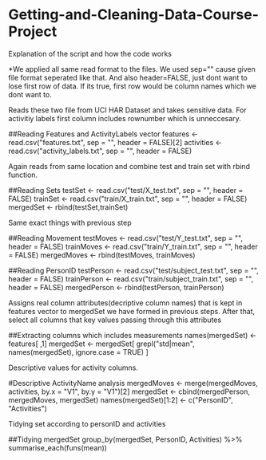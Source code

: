 # Getting-and-Cleaning-Data-Course-Project
Explanation of the script and how the code works

*We applied all same read format to the files. We used sep="" cause given file format seperated like that. And also header=FALSE, just dont want to lose first row of data. If its true, first row would be column names which we dont want to.

Reads these two file from UCI HAR Dataset and takes sensitive data. For activitiy labels first column includes rownumber which is unneccesary.

   ##Reading Features and ActivityLabels vector
   features <- read.csv("features.txt", sep = "", header = FALSE)[2]
   activities <- read.csv("activity_labels.txt", sep = "", header = FALSE)
   
Again reads from same location and combine test and train set with rbind function.

   ##Reading Sets
   testSet <- read.csv("test/X_test.txt", sep = "", header = FALSE)
   trainSet <- read.csv("train/X_train.txt", sep = "", header = FALSE)
   mergedSet <- rbind(testSet,trainSet)    
   
Same exact things with previous step

   ##Reading Movement
   testMoves <- read.csv("test/Y_test.txt", sep = "", header = FALSE)
   trainMoves <- read.csv("train/Y_train.txt", sep = "", header = FALSE)
   mergedMoves <- rbind(testMoves, trainMoves)
      
   ##Reading PersonID
   testPerson <- read.csv("test/subject_test.txt", sep = "", header = FALSE)
   trainPerson <- read.csv("train/subject_train.txt", sep = "", header = FALSE)
   mergedPerson <- rbind(testPerson, trainPerson)
   
Assigns real column attributes(decriptive column names) that is kept in features vector to mergedSet we have formed in previous steps. After that, select all columns that key values passing through this attributes

   ##Extracting columns which includes measurements
   names(mergedSet) <- features[ ,1]
   mergedSet <- mergedSet[ grepl("std|mean", names(mergedSet), ignore.case = TRUE) ] 
   
Descriptive values for activity columns.

   #Descriptive ActivityName analysis
   mergedMoves <- merge(mergedMoves, activities, by.x = "V1", by.y = "V1")[2]
   mergedSet <- cbind(mergedPerson, mergedMoves, mergedSet)
   names(mergedSet)[1:2] <- c("PersonID", "Activities")
   
Tidying set according to personID and activities

   ##Tidying mergedSet
   group_by(mergedSet, PersonID, Activities) %>%
         summarise_each(funs(mean))

